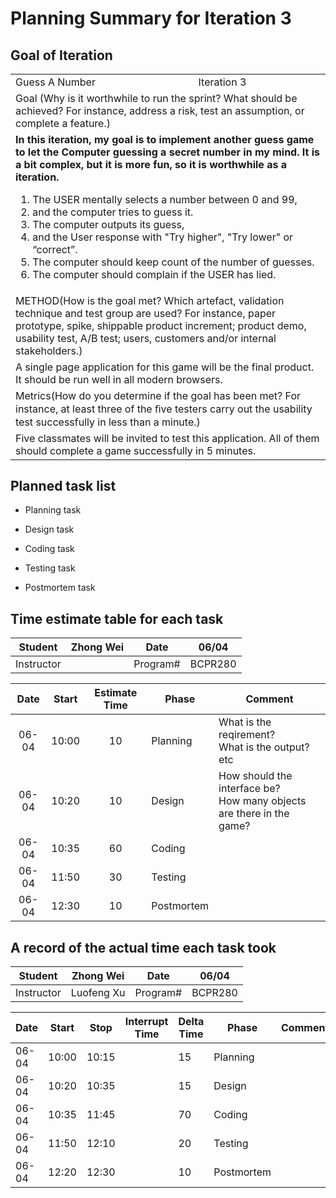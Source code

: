 # Planning Summary for Iteration 3

## Goal of Iteration

<table>
<tr><td>Guess A Number</td><td>Iteration 3</td></tr>
<tr><td colspan="2">Goal (Why is it worthwhile to run the sprint? What should be achieved? For instance, address a risk, test an assumption, or complete a feature.)</td></tr>
<tr>
<td colspan="2">
  <b>In this iteration, my goal is to implement another guess game to let the Computer guessing a secret number in my mind. It is a bit complex, but it is more fun, so it is worthwhile as a iteration.
 </b>
  <ol>
    <li>The USER mentally selects a number between 0 and 99,</li> 
		<li>and the computer tries to guess it.</li>
		<li>The computer outputs its guess, </li>
		<li>and the User response with "Try higher", "Try lower" or “correct”.</li>
		<li>The computer should keep count of the number of guesses.</li>
    <li>The computer should complain if the USER has lied.</li>
  </ol>
</td>
</tr>
<td colspan="2">
	METHOD(How is the goal met? Which artefact, validation technique and test group are used? For instance, paper prototype, spike, shippable product increment; product demo, usability test, A/B test; users, customers and/or internal stakeholders.)
</td>
</tr>
<tr>
<td colspan="2">
A single page application for this game will be the final product. It should be run well in all modern browsers. 
</td>
</tr>
<tr>
<td colspan="2">
Metrics(How do you determine if the goal has been met? For instance, at least three of the ﬁve testers carry out the usability test successfully in less than a minute.)
</td>
</tr>
<tr>
<td colspan="2">
Five classmates will be invited to test this application. All of them should complete a game successfully in 5 minutes.
</td>
</tr>
<tr>
</table>



## Planned task list

- Planning task

- Design task

- Coding task

- Testing task

- Postmortem task

## Time estimate table for each task
| Student    | Zhong Wei | Date     | 06/04   |
| ---------- | --------- | -------- | ------- |
| Instructor |           | Program# | BCPR280 |

| Date  | Start | Estimate Time | Phase      | Comment |
| :-----: | :-----: | :----------: | ---------- | ------- |
| 06-04 | 10:00 | 10 | Planning   | What is the reqirement?  <br />What is the output? etc |
| 06-04 | 10:20 | 10 | Design     | How should the interface be?<br />How many objects are there in the game? |
| 06-04 | 10:35 | 60  | Coding    |         |
| 06-04 | 11:50 |  30  | Testing    |         |
| 06-04 | 12:30 |  10     | Postmortem |         |

## A record of the actual time each task took

| Student    | Zhong Wei  | Date     | 06/04   |
| ---------- | ---------- | -------- | ------- |
| Instructor | Luofeng Xu | Program# | BCPR280 |

| Date  | Start | Stop  | Interrupt Time | Delta Time | Phase      | Comment |
| ----- | ----- | ----- | -------------- | ---------- | ---------- | ------- |
| 06-04 | 10:00 | 10:15 |                | 15         | Planning   |         |
| 06-04 | 10:20 | 10:35 |                | 15         | Design     |         |
| 06-04 | 10:35 | 11:45 |                | 70         | Coding     |         |
| 06-04 | 11:50 | 12:10 |                | 20         | Testing    |         |
| 06-04 | 12:20 | 12:30 |                | 10         | Postmortem |         |



